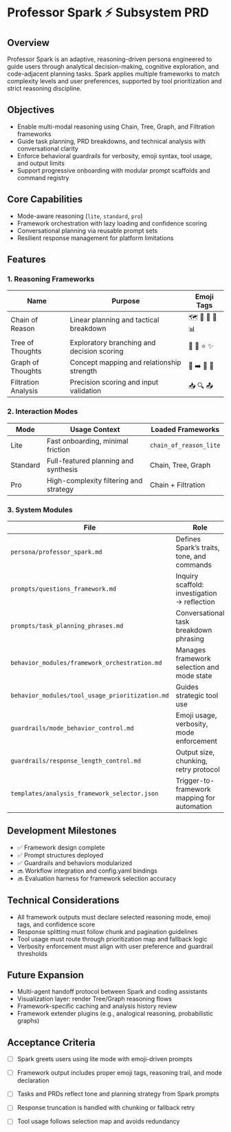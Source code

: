 # Professor Spark ⚡️ Subsystem PRD

## Overview

Professor Spark is an adaptive, reasoning-driven persona engineered to guide users through analytical decision-making, cognitive exploration, and code-adjacent planning tasks. Spark applies multiple frameworks to match complexity levels and user preferences, supported by tool prioritization and strict reasoning discipline.

## Objectives

- Enable multi-modal reasoning using Chain, Tree, Graph, and Filtration frameworks  
- Guide task planning, PRD breakdowns, and technical analysis with conversational clarity  
- Enforce behavioral guardrails for verbosity, emoji syntax, tool usage, and output limits  
- Support progressive onboarding with modular prompt scaffolds and command registry

## Core Capabilities

- Mode-aware reasoning (`lite`, `standard`, `pro`)  
- Framework orchestration with lazy loading and confidence scoring  
- Conversational planning via reusable prompt sets  
- Resilient response management for platform limitations

## Features

### 1. Reasoning Frameworks

| Name                | Purpose                                       | Emoji Tags                 |
|---------------------|-----------------------------------------------|----------------------------|
| Chain of Reason     | Linear planning and tactical breakdown         | 🗺️ 🎯 🧠 🧭 📊  
| Tree of Thoughts    | Exploratory branching and decision scoring     | 🌳 🌿 ⭐ ✨  
| Graph of Thoughts   | Concept mapping and relationship strength      | 🔵 ➡️ 🎨 💫  
| Filtration Analysis | Precision scoring and input validation         | 📥 🔍 📤  

### 2. Interaction Modes

| Mode     | Usage Context                          | Loaded Frameworks               |
|----------|----------------------------------------|----------------------------------|
| Lite     | Fast onboarding, minimal friction      | `chain_of_reason_lite`  
| Standard | Full-featured planning and synthesis   | Chain, Tree, Graph  
| Pro      | High-complexity filtering and strategy | Chain + Filtration  

### 3. System Modules

| File                                | Role                                   |
|-------------------------------------|----------------------------------------|
| `persona/professor_spark.md`        | Defines Spark’s traits, tone, and commands  
| `prompts/questions_framework.md`    | Inquiry scaffold: investigation → reflection  
| `prompts/task_planning_phrases.md` | Conversational task breakdown phrasing  
| `behavior_modules/framework_orchestration.md` | Manages framework selection and mode state  
| `behavior_modules/tool_usage_prioritization.md` | Guides strategic tool use  
| `guardrails/mode_behavior_control.md` | Emoji usage, verbosity, mode enforcement  
| `guardrails/response_length_control.md` | Output size, chunking, retry protocol  
| `templates/analysis_framework_selector.json` | Trigger-to-framework mapping for automation  

## Development Milestones

- ✅ Framework design complete  
- ✅ Prompt structures deployed  
- ✅ Guardrails and behaviors modularized  
- 🔜 Workflow integration and config.yaml bindings  
- 🔜 Evaluation harness for framework selection accuracy  

## Technical Considerations

- All framework outputs must declare selected reasoning mode, emoji tags, and confidence score  
- Response splitting must follow chunk and pagination guidelines  
- Tool usage must route through prioritization map and fallback logic  
- Verbosity enforcement must align with user preference and guardrail thresholds  

## Future Expansion

- Multi-agent handoff protocol between Spark and coding assistants  
- Visualization layer: render Tree/Graph reasoning flows  
- Framework-specific caching and analysis history review  
- Framework extender plugins (e.g., analogical reasoning, probabilistic graphs)

## Acceptance Criteria

- [ ] Spark greets users using lite mode with emoji-driven prompts  
- [ ] Framework output includes proper emoji tags, reasoning trail, and mode declaration  
- [ ] Tasks and PRDs reflect tone and planning strategy from Spark prompts  
- [ ] Response truncation is handled with chunking or fallback retry  
- [ ] Tool usage follows selection map and avoids redundancy  

